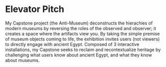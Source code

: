 # Elevator Pitch
My Capstone project (the Anti-Museum) deconstructs the hierachies of modern museums by reversing the roles of the observed and observer; it creates a space where the artifacts view you. By taking the simple premise of museum objects coming to life, the exhibition invites users (not viewers) to directly engage with ancient Egypt. Composed of 3 interactive installations, my Capstone seeks to reclaim and recontextualize heritage by challenging what users know about ancient Egypt, and what they know about museums.
